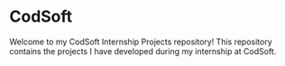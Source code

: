 # CodSoft
Welcome to my CodSoft Internship Projects repository! This repository contains the projects I have developed during my internship at CodSoft.
